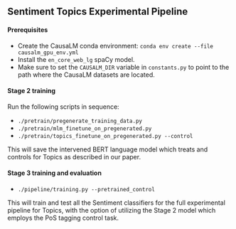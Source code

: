 ## Sentiment Topics Experimental Pipeline
#### Prerequisites
- Create the CausaLM conda environment: `conda env create --file causalm_gpu_env.yml`
- Install the `en_core_web_lg` spaCy model.
- Make sure to set the `CAUSALM_DIR` variable in `constants.py` to point to the path where the CausaLM datasets are located.
#### Stage 2 training
Run the following scripts in sequence:
- `./pretrain/pregenerate_training_data.py`
- `./pretrain/mlm_finetune_on_pregenerated.py`
- `./pretrain/topics_finetune_on_pregenerated.py --control`

This will save the intervened BERT language model which treats and controls for Topics as described in our paper.

#### Stage 3 training and evaluation
- `./pipeline/training.py --pretrained_control`

This will train and test all the Sentiment classifiers for the full experimental pipeline for Topics, with the option of utilizing the Stage 2 model which employs the PoS tagging control task.
